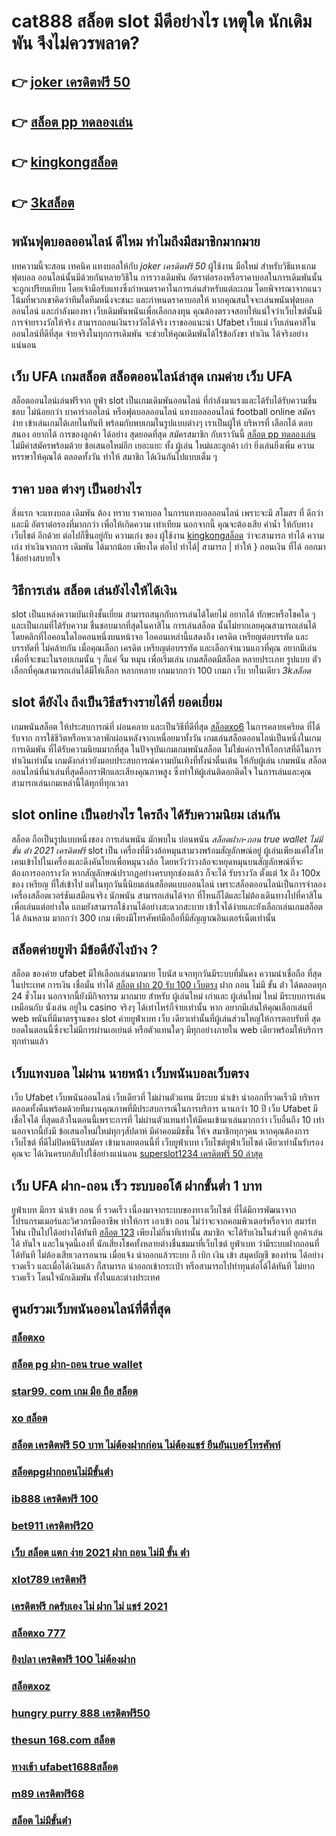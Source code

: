 # cat888 สล็อต  slot  มีดีอย่างไร เหตุใด นักเดิมพัน จึงไม่ควรพลาด?

## 👉 [joker เครดิตฟรี 50](https://mabet.net/register/)
## 👉 [สล็อต pp ทดลองเล่น](https://bio.link/tisawago)
## 👉 [kingkongสล็อต](https://member.mabet.net/?action=login)
## 👉 [3kสล็อต](https://member.mabet.net/?action=login)

##  พนันฟุตบอลออนไลน์   ดีไหม  ทำไมถึงมีสมาชิกมากมาย

บทความนี้จะสอน เทคนิค แทงบอลให้กับ *joker เครดิตฟรี 50* ผู้ใช้งาน มือใหม่ สำหรับวิธีแทงเกมฟุตบอล ออนไลน์นั้นมีด้วยกันหลายวิธีใน การวางเดิมพัน  อัตราต่อรองหรือราคาบอลในการเดิมพันนั้นจะถูกเปรียบเทียบ โดยเจ้ามือรับแทงซึ่งกำหนดราคาในการเล่นสำหรับแต่ละเกม โดยพิจารณาจากแนวโน้มที่พวกเขาคิดว่าทีมใดทีมหนึ่งจะชนะ และกำหนดราคาบอลให้ หากคุณสนใจจะเล่นพนันฟุตบอลออนไลน์ และกำลังมองหา เว็บเดิมพันพนันเพื่อเลือกลงทุน คุณต้องตรวจสอบให้แน่ใจว่าเว็บไซต์นั้นมีการจ่ายรางวัลให้จริง สามารถถอนเงินรางวัลได้จริง เราขออแนะนำ  Ufabet เว็บแม่  เว็บเล่นคาสิโนออนไลน์ที่ดีที่สุด  จ่ายจริงในทุกการเดิมพัน จะช่วยให้คุณเดิมพันได้ไร้ข้อกังขา  ทำเงิน ได้จริงอย่างแน่นอน

## เว็บ UFA เกมสล็อต  สล็อตออนไลน์ล่าสุด เกมค่าย เว็บ UFA

 สล็อตออนไลน์เล่นฟรีจาก ยูฟ่า slot  เป็นเกมเดิมพันออนไลน์ ที่กำลังมาแรงและได้รับได้รับความชื่นชอบ ไม่น้อยกว่า  บาคาร่าออไลน์ หรือฟุตบอลออนไลน์ แทงบอลออนไลน์ football online  สมัครง่าย เข้าเล่นเกมได้เลยในทันที พร้อมกับพบเกมในรูปแบบต่างๆ  เราเป็นผู้ให้ บริหารที่ เลือกได้ ตอบสนอง  อยากได้  การของลูกค้า ได้อย่าง สุดยอดที่สุด สมัครสมาชิก กับเราวันนี้ [สล็อต pp ทดลองเล่น](https://member.mabet.net/?action=login)  ไม่มีค่าสมัครพร้อมด้วย ข้อเสนอใหม่อีก เยอะแยะ ทั้ง ผู้เล่น ใหม่และลูกค้า เก่า ยิ่งเล่นยิ่งเพิ่ม ความหรรษาให้คุณได้ ตลอดทั้งวัน  ทำให้ สมาชิก ได้เงินกันไปแบบเต็ม ๆ


## ราคา  บอล ต่างๆ  เป็นอย่างไร 

 สิ่งแรก จะแทงบอล เดิมพัน  ต้อง  ทราบ ราคาบอล  ในการแทงบอลออนไลน์  เพราะจะมี สโมสร ที่ ดีกว่าและมี อัตราต่อรองที่มากกว่า เพื่อให้เกิดความ เท่าเทียม  นอกจากนี้  คุณจะต้องเสีย ค่าน้ำ  ให้กับทาง เว็บไชต์  อีกด้วย ต่อไปก็ขึ้นอยู่กับ ความเก่ง  ของ ผู้ใช้งาน [kingkongสล็อต](https://member.mabet.net/?action=login) ว่าจะสามารถ ทำได้ ความเก่ง ทำเงินจากการ  เดิมพัน ได้มากน้อย เพียงใด  ต่อไป  ทำได้| สามารถ | ทำให้ } ถอนเงิน  ที่ได้  ออกมา  ใช้อย่างสบายใจ

## วิธีการเล่น สล็อต เล่นยังไงให้ได้เงิน

 slot เป็นแหล่งความบันเทิงชั้นเยี่ยม สามารถสนุกกับการเล่นได้โดยไม่ อยากได้ ทักษะหรือโชคใด ๆ และเป็นเกมที่ได้รับความ ชื่นชอบมากที่สุดในคาสิโน  การเล่นสล็อต นั้นไม่ยากเลยคุณสามารถเล่นได้โดยคลิกที่ไอคอนใดไอคอนหนึ่งบนหน้าจอ ไอคอนเหล่านี้แสดงถึง เครดิต  เหรียญต่อบรรทัด และบรรทัดที่ ไม่คล้ายกัน เมื่อคุณเลือก เครดิต   เหรียญต่อบรรทัด และเลือกจำนวนแถวที่คุณ อยากมีเล่นเพื่อที่จะชนะในรอบเกมนั้น ๆ ก็แค่ จิ้ม หมุน  เพื่อเริ่มเล่น เกมสล็อตมีสล็อต หลายประเภท รูปแบบ ตัวเลือกที่คุณสามารถเล่นได้มีให้เลือก หลากหลาย เกมมากกว่า 100 เกมภ เว็บ ายในเดียว
 *3kสล็อต*

##  slot  ดียังไง ถึงเป็นวิธีสร้างรายได้ที่ ยอดเยี่ยม 

เกมพนันสล็อต ให้ประสบการณ์ที่ ผ่อนคลาย และเป็นวิธีที่ดีที่สุด [สล็อตxo6](https://mabet.net/20-free-100/) ในการคลายเครียด ที่ได้รับจาก การใช้ชีวิตหรือหาเวลาพักผ่อนหลังจากเหนื่อยมาทั้งวัน  เกมเล่นสล็อตออนไลน์เป็นหนึ่งในเกม การเดิมพัน ที่ได้รับความนิยมมากที่สุด ในปัจจุบันเกมเกมพนันสล็อต  ไม่ใช่แค่การให้โอกาสที่ดีในการทำเงินเท่านั้น เกมดังกล่าวยังมอบประสบการณ์ความบันเทิงที่ทั้งน่าตื่นเต้น ให้กับผู้เล่น เกมพนัน  สล็อตออนไลน์ที่น่าเล่นที่สุดคือกราฟิกและเสียงคุณภาพสูง ซึ่งทำให้ผู้เล่นติดอกติดใจ ในการเล่นและคุณสามารถเล่นเกมเหล่านี้ได้ทุกที่ทุกเวลา 


##  slot online  เป็นอย่างไร ใครถึง ได้รับความนิยม เล่นกัน

สล็อต  ถือเป็นรูปแบบหนึ่งของ การเล่นพนัน  มักพบใน บ่อนพนัน *สล็อตฝาก-ถอน true wallet ไม่มี ขั้น ต่ํา 2021 เครดิตฟรี*   slot เป็น เครื่องที่มีวงล้อหมุนสามวงพร้อมสัญลักษณ์อยู่ ผู้เล่นเพียงแค่ใส่โทเคนเข้าไปในเครื่องและดึงคันโยกเพื่อหมุนวงล้อ โดยหวังว่าวงล้อจะหยุดหมุนบนสัญลักษณ์ที่จะต้องการออกรางวัล หากสัญลักษณ์ปรากฏอย่างครบทุกช่องแล้ว ก็จะได้ รับรางวัล  ตั้งแต่ 1x ถึง 100x ของ เหรียญ ที่ใส่เข้าไป แต่ในทุกวันนี้นิยมเล่นสล็อตแบบออนไลน์ เพราะสล็อตออนไลน์เป็นการจำลองเครื่องสล็อตเวอร์ชันเสมือนจริง  นักพนัน สามารถเล่นได้จาก ที่ไหนก็ได้และไม่ต้องเดินทางไปที่คาสิโนเพื่อเล่นแต่อย่างใด แถมยังสามารถใช้งานได้อย่างสะดวกสะบาย เข้าใจได้ง่ายและยังเลือกเล่นเกมสล็อตได้ ล้นหลาม มากกว่า 300 เกม เพียงมีโทรศัพท์มือถือที่มีสัญญาณอินเตอร์เน็ตเท่านั้น 


## สล็อตค่ายยูฟ่า มีข้อดียังไงบ้าง ?
สล็อต ของค่าย ufabet มีให้เลือกเล่นมากมาย โบนัส  แจกทุกวันมีระบบที่มั่นคง  ความน่าเชื่อถือ ที่สุดในประเทศ การเงิน  เชื่อมั่น  ทำได้  [สล็อต ฝาก 20 รับ 100 เว็บตรง](https://mabet.net/credit-free-50/) ฝาก ถอน ไม่มี ขั้น ต่ํา ได้ตลอดทุก 24 ชั่วโมง นอกจากนี้ยังมีกิจกรรม  มากมาย สำหรับ ผู้เล่นใหม่ เก่าและ ผู้เล่นใหม่ ใหม่ มีระบบการเล่น เหมือนกับ  นั่งเล่น อยู่ใน casino  จริงๆ ได้เท่าไหร่ก็จ่ายเท่านั้น หาก อยากมีเล่นให้คุณเลือกเล่นที่ web พนันที่มีมาตรฐานของ slot ค่ายยูฟ่าเบท  เว็บ เดียวเท่านั้นที่ผู้เล่นส่วนใหญ่ให้การตอบรับที่ สุดยอดในตอนนี้ซึ่งจะไม่มีการผ่านเอเย่นต์ หรือตัวแทนใดๆ มีทุกอย่างภายใน web เดียวพร้อมให้บริการทุกท่านแล้ว

##  เว็บแทงบอล ไม่ผ่าน นายหน้า  เว็บพนันบอลเว็บตรง 

เว็บ Ufabet เว็บพนันออนไลน์  เว็บเดียวที่ ไม่ผ่านตัวแทน มีระบบ  นำเข้า   นำออกที่รวดเร็วมี บริหาร ตลอดทั้งคืนพร้อมด้วยทีมงานคุณภาพที่มีประสบการณ์ในการบริการ นานกว่า  10 ปี เว็บ Ufabet มี  เชื่อใจได้  ที่สุดแล้วในตอนนี้เพราะการที่ ไม่ผ่านตัวแทนทำให้มีคนเข้ามาเล่นมากกว่า เว็บอื่นถึง 10 เท่า นอกจากนี้ยังมี ข้อเสนอใหม่ใหม่ทุกๆสัปดาห์ มีค่าคอมมิชชั่น ให้จ สมาชิกทุกๆคน หากคุณต้องการ เว็บไซต์ ที่ดีไม่ปิดหนีรีบสมัคร เข้ามาเลยตอนนี้ที่ เว็บยูฟ่าเบท เว็บไซต์ยูฟ่าเว็บไซต์ เดียวเท่านั้นรับรองคุณจะ ได้เงินครบกลับไปใช้อย่างแน่นอน [superslot1234 เครดิตฟรี 50 ล่าสุด](https://mabet.net/) 

## เว็บ UFA ฝาก-ถอน เร็ว ระบบออโต้ ฝากขั้นต่ำ 1 บาท 

ยูฟ่าเบท  มีการ นำเข้า  ถอน ที่ รวดเร็ว เนื่องมาจากระบบของทางเว็บไซต์  ที่ได้มีการพัฒนาจาก โปรแกรมเมอร์และวิศวกรมืออาชีพ ทำให้การ เอาเข้า ถอน  ไม่ว่าจะจากคอมพิวเตอร์หรือจาก สมาร์ทโฟน เป็นไปได้อย่างได้ทันที [สล็อต 123](https://mabet.net/credit-free-50/) เพียงไม่กี่นาทีเท่านั้น สมาชิก  จะได้รับเงินในส่วนที่ ลูกค้าเล่นได้ ทันใจ และในจุดนี้เองที่ นักเสี่ยงโชคทั้งหลายต่างชื่นชมมาที่เว็บไซต์  ยูฟ่าเบท  ว่ามีระบบฝากถอนที่ได้ทันที  ไม่ต้องเสียเวลารอนาน เมื่อแจ้ง  นำออกแล้วระบบ ก็  เบิก เงิน เข้า สมุดบัญชี ของท่าน ได้อย่าง รวดเร็ว  และเมื่อได้เงินแล้ว ก็สามารถ  นำออกเข้ากระเป๋า หรือสามารถไปทำทุนต่อได้ได้ทันที    ไม่ยาก รวดเร็ว  โดนใจนักเดิมพัน ทั้งในและต่างประเทศ

## ศูนย์รวมเว็บพนันออนไลน์ที่ดีที่สุด

### [สล็อตxo](https://atom.io/themes/สมัครสมาชิก%20ฟรีเครดิต%20สล็อต555%20008%20สล็อต%20PG%2020รับ100%20เว็บตรง100%)
### [สล็อต pg ฝาก-ถอน true wallet](https://atom.io/themes/สมัครสมาชิก%20ฟรีเครดิต%2089%20เครดิตฟรี%20008%20สล็อต%20PG%2020รับ100%20เว็บตรง100%)
### [star99. com เกม มือ ถือ สล็อต](https://atom.io/themes/สมัครสมาชิก%20ฟรีเครดิต%20สล็อต%20918kiss%20008%20สล็อต%20PG%2020รับ100%20เว็บตรง100%)
### [xo สล็อต](https://atom.io/themes/สมัครสมาชิก%20ฟรีเครดิต%20mafia88%20เครดิตฟรี%20008%20สล็อต%20PG%2020รับ100%20เว็บตรง100%)
### [สล็อต เครดิตฟรี 50 บาท ไม่ต้องฝากก่อน ไม่ต้องแชร์ ยืนยันเบอร์โทรศัพท์](https://atom.io/themes/สมัครสมาชิก%20ฟรีเครดิต%20mgm99winสล็อต%20008%20สล็อต%20PG%2020รับ100%20เว็บตรง100%)
### [สล็อตpgฝากถอนไม่มีขั้นต่ํา](https://atom.io/themes/สมัครสมาชิก%20ฟรีเครดิต%20wwpok9%20เครดิตฟรี%20008%20สล็อต%20PG%2020รับ100%20เว็บตรง100%)
### [ib888 เครดิตฟรี 100](https://atom.io/themes/สมัครสมาชิก%20ฟรีเครดิต%20เครดิตฟรี18บาท%20008%20สล็อต%20PG%2020รับ100%20เว็บตรง100%)
### [bet911 เครดิตฟรี20](https://atom.io/themes/สมัครสมาชิก%20ฟรีเครดิต%20สล็อตspg%20008%20สล็อต%20PG%2020รับ100%20เว็บตรง100%)
### [เว็บ สล็อต แตก ง่าย 2021 ฝาก ถอน ไม่มี ขั้น ต่ํา](https://atom.io/themes/สมัครสมาชิก%20ฟรีเครดิต%20betflix%20pg%20เครดิตฟรี%2050%20ล่าสุด%20008%20สล็อต%20PG%2020รับ100%20เว็บตรง100%)
### [xlot789 เครดิตฟรี](https://atom.io/themes/สมัครสมาชิก%20ฟรีเครดิต%20ดาวน์โหลด%20สล็อต888%20008%20สล็อต%20PG%2020รับ100%20เว็บตรง100%)
### [เครดิตฟรี กดรับเอง ไม่ ฝาก ไม่ แชร์ 2021](https://atom.io/themes/สมัครสมาชิก%20ฟรีเครดิต%20สล็อต%20hilorich%20008%20สล็อต%20PG%2020รับ100%20เว็บตรง100%)
### [สล็อตxo 777](https://atom.io/themes/สมัครสมาชิก%20ฟรีเครดิต%20เครดิตฟรี%20กดรับเอง%20ยืนยันเบอร์%20superslot%20008%20สล็อต%20PG%2020รับ100%20เว็บตรง100%)
### [ยิงปลา เครดิตฟรี 100 ไม่ต้องฝาก](https://atom.io/themes/สมัครสมาชิก%20ฟรีเครดิต%20สล็อต%20369%20008%20สล็อต%20PG%2020รับ100%20เว็บตรง100%)
### [สล็อตxoz](https://atom.io/themes/สมัครสมาชิก%20ฟรีเครดิต%20เครดิตฟรี100ไม่ต้องฝากไม่ต้องแชร์%20008%20สล็อต%20PG%2020รับ100%20เว็บตรง100%)
### [hungry purry 888 เครดิตฟรี50](https://atom.io/themes/สมัครสมาชิก%20ฟรีเครดิต%20เครดิตฟรี%2050%20แค่%20กรอก%20เบอร์ล่าสุด%20008%20สล็อต%20PG%2020รับ100%20เว็บตรง100%)
### [thesun 168.com สล็อต](https://atom.io/themes/สมัครสมาชิก%20ฟรีเครดิต%20สล็อต%20ฝาก%20ถอน%20true%20wallet%20ไม่มี%20บัญชี%20ธนาคาร%20008%20สล็อต%20PG%2020รับ100%20เว็บตรง100%)
### [ทางเข้า ufabet1688สล็อต](https://atom.io/themes/สมัครสมาชิก%20ฟรีเครดิต%20winner55%20เครดิตฟรี%20008%20สล็อต%20PG%2020รับ100%20เว็บตรง100%)
### [m89 เครดิตฟรี68](https://atom.io/themes/สมัครสมาชิก%20ฟรีเครดิต%20เครดิตฟรี%20กดรับเอง%20ล่าสุด%20008%20สล็อต%20PG%2020รับ100%20เว็บตรง100%)
### [สล็อต ไม่มีขั้นต่ํา](https://atom.io/themes/สมัครสมาชิก%20ฟรีเครดิต%20z8%20สล็อต%20008%20สล็อต%20PG%2020รับ100%20เว็บตรง100%)